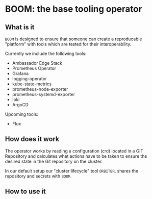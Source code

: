 # BOOM: the base tooling operator

## What is it

`BOOM` is designed to ensure that someone can create a reproducable "platform" with tools which are tested for their interoperability.

Currently we include the following tools:

- Ambassador Edge Stack
- Prometheus Operator
- Grafana
- logging-operator
- kube-state-metrics
- prometheus-node-exporter
- prometheus-systemd-exporter
- loki
- ArgoCD

Upcoming tools:

- Flux

## How does it work

The operator works by reading a configuration (crd) located in a GIT Repository and 
calculates what actions have to be taken to ensure the desired state in the Git repository on the cluster.

In our default setup our "cluster lifecycle" tool `ORBITER`, shares the repository and secrets with `BOOM`.


## How to use it

